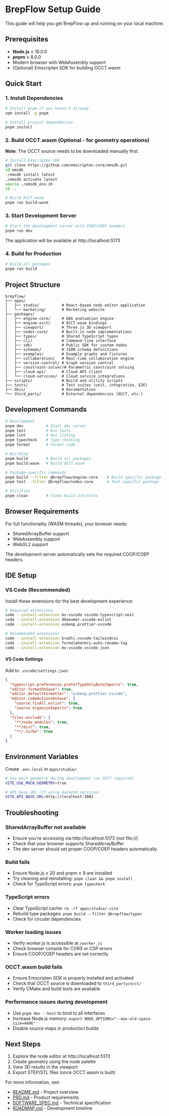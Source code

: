 # BrepFlow Setup Guide

This guide will help you get BrepFlow up and running on your local machine.

## Prerequisites

- **Node.js** ≥ 18.0.0
- **pnpm** ≥ 8.0.0
- Modern browser with WebAssembly support
- (Optional) Emscripten SDK for building OCCT.wasm

## Quick Start

### 1. Install Dependencies

```bash
# Install pnpm if you haven't already
npm install -g pnpm

# Install project dependencies
pnpm install
```

### 2. Build OCCT.wasm (Optional - for geometry operations)

**Note**: The OCCT source needs to be downloaded manually first.

```bash
# Install Emscripten SDK
git clone https://github.com/emscripten-core/emsdk.git
cd emsdk
./emsdk install latest
./emsdk activate latest
source ./emsdk_env.sh
cd ..

# Build OCCT.wasm
pnpm run build:wasm
```

### 3. Start Development Server

```bash
# Start the development server with COOP/COEP headers
pnpm run dev
```

The application will be available at http://localhost:5173

### 4. Build for Production

```bash
# Build all packages
pnpm run build
```

## Project Structure

```
brepflow/
├── apps/
│   ├── studio/          # React-based node editor application
│   └── marketing/       # Marketing website
├── packages/
│   ├── engine-core/     # DAG evaluation engine
│   ├── engine-occt/     # OCCT.wasm bindings
│   ├── viewport/        # Three.js 3D viewport
│   ├── nodes-core/      # Built-in node implementations
│   ├── types/           # Shared TypeScript types
│   ├── cli/             # Command-line interface
│   ├── sdk/             # Public SDK for custom nodes
│   ├── schemas/         # JSON schema definitions
│   ├── examples/        # Example graphs and fixtures
│   ├── collaboration/   # Real-time collaboration engine
│   ├── version-control/ # Graph version control
│   ├── constraint-solver/# Parametric constraint solving
│   ├── cloud-api/       # Cloud API client
│   └── cloud-services/  # Cloud service integrations
├── scripts/             # Build and utility scripts
├── tests/               # Test suites (unit, integration, E2E)
├── docs/                # Documentation
└── third_party/         # External dependencies (OCCT, etc.)
```

## Development Commands

```bash
# Development
pnpm dev          # Start dev server
pnpm test         # Run tests
pnpm lint         # Run linting
pnpm typecheck    # Type checking
pnpm format       # Format code

# Building
pnpm build        # Build all packages
pnpm build:wasm   # Build OCCT.wasm

# Package-specific commands
pnpm build --filter @brepflow/engine-core    # Build specific package
pnpm test --filter @brepflow/nodes-core      # Test specific package

# Utilities
pnpm clean        # Clean build artifacts
```

## Browser Requirements

For full functionality (WASM threads), your browser needs:
- SharedArrayBuffer support
- WebAssembly support
- WebGL2 support

The development server automatically sets the required COOP/COEP headers.

## IDE Setup

### VS Code (Recommended)

Install these extensions for the best development experience:

```bash
# Required extensions
code --install-extension ms-vscode.vscode-typescript-next
code --install-extension dbaeumer.vscode-eslint
code --install-extension esbenp.prettier-vscode

# Recommended extensions
code --install-extension bradlc.vscode-tailwindcss
code --install-extension formulahendry.auto-rename-tag
code --install-extension ms-vscode.vscode-json
```

#### VS Code Settings

Add to `.vscode/settings.json`:
```json
{
  "typescript.preferences.preferTypeOnlyAutoImports": true,
  "editor.formatOnSave": true,
  "editor.defaultFormatter": "esbenp.prettier-vscode",
  "editor.codeActionsOnSave": {
    "source.fixAll.eslint": true,
    "source.organizeImports": true
  },
  "files.exclude": {
    "**/node_modules": true,
    "**/dist": true,
    "**/.turbo": true
  }
}
```

## Environment Variables

Create `.env.local` in `apps/studio/`:
```bash
# Use mock geometry during development (no OCCT required)
VITE_USE_MOCK_GEOMETRY=true

# API base URL (if using backend services)
VITE_API_BASE_URL=http://localhost:3001
```

## Troubleshooting

### SharedArrayBuffer not available
- Ensure you're accessing via http://localhost:5173 (not file://)
- Check that your browser supports SharedArrayBuffer
- The dev server should set proper COOP/COEP headers automatically

### Build fails
- Ensure Node.js ≥ 20 and pnpm ≥ 9 are installed
- Try cleaning and reinstalling: `pnpm clean && pnpm install`
- Check for TypeScript errors: `pnpm typecheck`

### TypeScript errors
- Clear TypeScript cache: `rm -rf apps/studio/.vite`
- Rebuild type packages: `pnpm build --filter @brepflow/types`
- Check for circular dependencies

### Worker loading issues
- Verify worker.js is accessible at `/worker.js`
- Check browser console for CORS or CSP errors
- Ensure COOP/COEP headers are set correctly

### OCCT.wasm build fails
- Ensure Emscripten SDK is properly installed and activated
- Check that OCCT source is downloaded to `third_party/occt/`
- Verify CMake and build tools are available

### Performance issues during development
- Use `pnpm dev --host` to bind to all interfaces
- Increase Node.js memory: `export NODE_OPTIONS="--max-old-space-size=4096"`
- Disable source maps in production builds

## Next Steps

1. Explore the node editor at http://localhost:5173
2. Create geometry using the node palette
3. View 3D results in the viewport
4. Export STEP/STL files (once OCCT.wasm is built)

For more information, see:
- [README.md](README.md) - Project overview
- [PRD.md](PRD.md) - Product requirements
- [SOFTWARE_SPEC.md](SOFTWARE_SPEC.md) - Technical specification
- [ROADMAP.md](../project/ROADMAP.md) - Development timeline